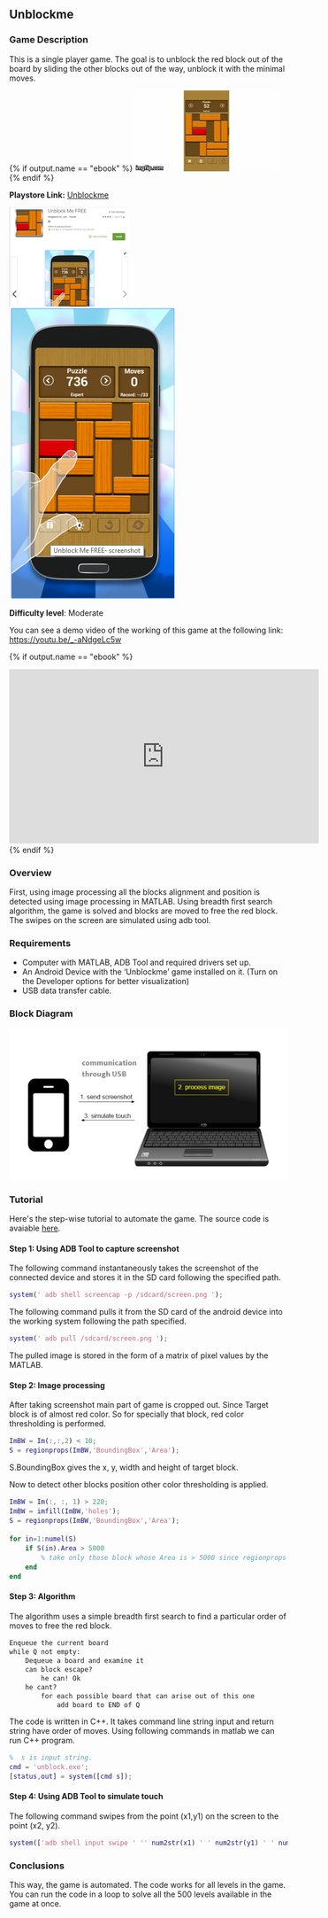 ## Unblockme

### Game Description

This is a single player game. The goal is to unblock the red block out of the board by sliding the other blocks out of the way, unblock it with the minimal moves.

{% if output.name == "ebook" %}
![UnblockmeGIF](/Images/unblockme.gif)
{% endif %}

**Playstore Link:** [Unblockme](https://play.google.com/store/apps/details?id=com.kiragames.unblockmefree)

![Playstore](/Images/playstore_unblockme.png) 
![Image](/Images/unblock.png)

**Difficulty level**: Moderate

You can see a demo video of the working of this game at the following link: https://youtu.be/_-aNdgeLc5w

{% if output.name == "ebook" %}
<div class="row" style="text-align:center;">
    <iframe width="560" height="315" src="https://www.youtube.com/embed/_-aNdgeLc5w" frameborder="0" allowfullscreen></iframe>
</div> 
{% endif %}

### Overview

First, using image processing all the blocks alignment and position is detected using image processing in MATLAB. Using breadth first search algorithm, the game is solved and blocks are moved to free the red block. The swipes on the screen are simulated using adb tool.

### Requirements

- Computer with MATLAB, ADB Tool and required drivers set up.
- An Android Device with the ‘Unblockme’ game installed on it. (Turn on the Developer options for better visualization)
- USB data transfer cable.

### Block Diagram

![BlockDiagram](/Images/BlockDiagram.png)

### Tutorial

Here's the step-wise tutorial to automate the game. The source code is avaiable [here](https://github.com/GameAutomators/UnblockMe-Game).

#### Step 1: Using ADB Tool to capture screenshot

The following command instantaneously takes the screenshot of the connected device and stores it in the SD card following the specified path.

```MATLAB                    
system(' adb shell screencap -p /sdcard/screen.png ');
```       

The following command pulls it from the SD card of the android device into the working system following the path specified.

```MATLAB
system(' adb pull /sdcard/screen.png ');
```
  
The pulled image is stored in the form of a matrix of pixel values by the MATLAB.                
                
#### Step 2: Image processing

After taking screenshot main part of game is cropped out. Since Target block is of almost red color. So for specially that block, red color thresholding is performed.

```MATLAB
ImBW = Im(:,:,2) < 10;
S = regionprops(ImBW,'BoundingBox','Area');
```

S.BoundingBox gives the x, y, width and height of target block. 

Now to detect other blocks position other color thresholding is applied.

```MATLAB
ImBW = Im(:, :, 1) > 220;
ImBW = imfill(ImBW,'holes');
S = regionprops(ImBW,'BoundingBox','Area');

for in=1:numel(S)
    if S(in).Area > 5000
        % take only those block whose Area is > 5000 since regionprops may detect small on. of rectangles. 
    end
end
```

#### Step 3: Algorithm

The algorithm uses a simple breadth first search to find a particular order of moves to free the red block.

```
Enqueue the current board
while Q not empty:
	Dequeue a board and examine it
	can block escape?
    	he can! Ok
	he cant?
    	for each possible board that can arise out of this one
        	add board to END of Q
```

The code is written in C++. It takes command line string input and return string have order of moves. Using following commands in matlab we can run C++ program.

```MATLAB
%  s is input string.
cmd = 'unblock.exe';
[status,out] = system([cmd s]);
```

#### Step 4: Using ADB Tool to simulate touch

The following command swipes from the point (x1,y1) on the screen to the point (x2, y2). 

```MATLAB
system(['adb shell input swipe ' '' num2str(x1) ' ' num2str(y1) ' ' num2str(x2) ' ' num2str(y2) ' 100']);
```

### Conclusions

This way, the game is automated. The code works for all levels in the game. You can run the code in a loop to solve all the 500 levels available in the game at once.